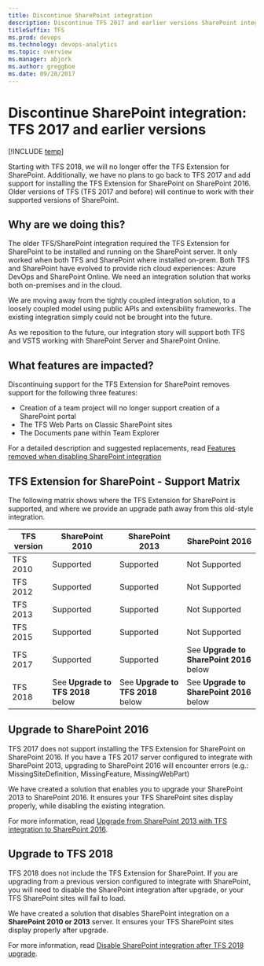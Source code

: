 ```yaml
---
title: Discontinue SharePoint integration
description: Discontinue TFS 2017 and earlier versions SharePoint integration with Team Foundation Server
titleSuffix: TFS
ms.prod: devops
ms.technology: devops-analytics
ms.topic: overview
ms.manager: abjork
ms.author: greggboe
ms.date: 09/28/2017
---
```


# Discontinue SharePoint integration: TFS 2017 and earlier versions

[!INCLUDE [temp](../../_shared/tfs-sharepoint-version.md)]

Starting with TFS 2018, we will no longer offer the TFS Extension for SharePoint.  Additionally, we have no plans to go back to TFS 2017 and add support for installing the TFS Extension for SharePoint on SharePoint 2016. Older versions of TFS (TFS 2017 and before) will continue to work with their supported versions of SharePoint.

## Why are we doing this?

The older TFS/SharePoint integration required the TFS Extension for SharePoint to be installed and running on the SharePoint server. It only worked when both TFS and SharePoint where installed on-prem. Both TFS and SharePoint have evolved to provide rich cloud experiences: Azure DevOps and SharePoint Online. We need an integration solution that works both on-premises and in the cloud.

We are moving away from the tightly coupled integration solution, to a loosely coupled model using public APIs and extensibility frameworks.  The existing integration simply could not be brought into the future.

As we reposition to the future, our integration story will support both TFS and VSTS working with SharePoint Server and SharePoint Online. 

## What features are impacted?
 
Discontinuing support for the TFS Extension for SharePoint removes support for the following three features:
* Creation of a team project will no longer support creation of a SharePoint portal 
* The TFS Web Parts on Classic SharePoint sites 
* The Documents pane within Team Explorer 

For a detailed description and suggested replacements, read [Features removed when disabling SharePoint integration](./features-removed-when-disabling-sharepoint-integration.md)

## TFS Extension for SharePoint - Support Matrix
The following matrix shows where the TFS Extension for SharePoint is supported, and where we provide an upgrade path away from this old-style integration.

| TFS version | SharePoint 2010 | SharePoint 2013 | SharePoint 2016 |
| ---      | ---             | ---             | ---             |
| TFS 2010 | Supported       | Supported       | Not Supported   |
| TFS 2012 | Supported       | Supported       | Not Supported   | 
| TFS 2013 | Supported       | Supported       | Not Supported   |
| TFS 2015 | Supported       | Supported       | Not Supported   |
| TFS 2017 | Supported       | Supported       | See **Upgrade to SharePoint 2016** below|
| TFS 2018 | See **Upgrade to TFS 2018** below  | See **Upgrade to TFS 2018** below   | See **Upgrade to SharePoint 2016** below     |

## Upgrade to SharePoint 2016
TFS 2017 does not support installing the TFS Extension for SharePoint on SharePoint 2016. If you have a TFS 2017 server configured to integrate with SharePoint 2013, upgrading to SharePoint 2016 will encounter errors (e.g.: MissingSiteDefinition, MissingFeature, MissingWebPart)

We have created a solution that enables you to upgrade your SharePoint 2013 to SharePoint 2016. It ensures your TFS SharePoint sites display properly, while disabling the existing integration. 

For more information, read [Upgrade from SharePoint 2013 with TFS integration to SharePoint 2016](./upgrade-from-sharepoint2013-to-sharepoint-2106.md).

## Upgrade to TFS 2018
TFS 2018 does not include the TFS Extension for SharePoint. If you are upgrading from a previous version configured to integrate with SharePoint, you will need to disable the SharePoint integration after upgrade, or your TFS SharePoint sites will fail to load.

We have created a solution that disables SharePoint integration on a **SharePoint 2010 or 2013** server. It ensures your TFS SharePoint sites display properly after upgrade.

For more information, read [Disable SharePoint integration after TFS 2018 upgrade](disable-tfs-sharepoint-integration-after-tfs-2018-upgrade.md).










